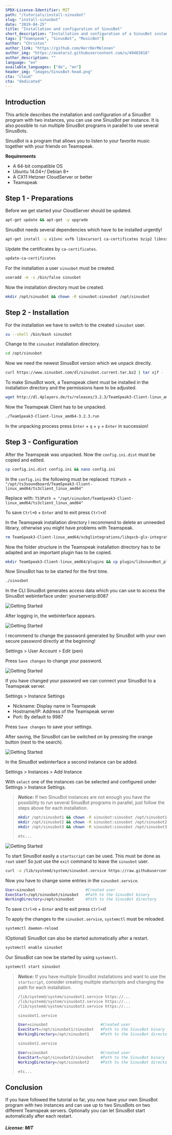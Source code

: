 ```yaml
---
SPDX-License-Identifier: MIT
path: "/tutorials/install-sinusbot"
slug: "install-sinusbot"
date: "2019-04-25"
title: "Installation and configuration of SinusBot"
short_description: "Installation and configuration of a SinusBot instance."
tags: ["Teamspeak", "SinusBot", "MusicBot"]
author: "Christos"
author_link: "https://github.com/HerrDerMelonen"
author_img: "https://avatars2.githubusercontent.com/u/49483818"
author_description: ""
language: "en"
available_languages: ["de", "en"]
header_img: "images/SinusBot-head.png"
cta: "cloud"
cta: "dedicated"
---
```


## Introduction

This article describes the installation and configuration of a SinusBot program with two instances, you can use one SinusBot per instance. It is also possible to run multiple SinusBot programs in parallel to use several SinusBots.

SinusBot is a program that allows you to listen to your favorite music together with your friends on Teamspeak.

**Requirements**

+ A 64-bit compatible OS
+ Ubuntu 14.04+/ Debian 8+
+ A CX11 Hetzner CloudServer or better
+ Teamspeak

## Step 1 - Preparations

Before we get started your CloudServer should be updated.

```bash
apt-get update && apt-get -y upgrade
```

SinusBot needs several dependencies which have to be installed urgently!

```bash
apt-get install -y x11vnc xvfb libxcursor1 ca-certificates bzip2 libnss3 libegl1-mesa x11-xkb-utils libasound2 libglib2.0-0 libgl1 libnspr4 libfontconfig1 libxi6 libxcursor1 libxcomposite1 libasound2 libxtst6
```

Update the certificates by `ca-certificates`.

```bash
update-ca-certificates
```

For the installation a user `sinusbot` must be created.

```bash
useradd -m -s /bin/false sinusbot
```

Now the installation directory must be created.

```bash
mkdir /opt/sinusbot && chown -R sinusbot:sinusbot /opt/sinusbot
```

## Step 2 - Installation

For the installation we have to switch to the created `sinusbot` user.

```bash
su --shell /bin/bash sinusbot
```

Change to the `sinusbot` installation directory.

```bash
cd /opt/sinusbot
```

Now we need the newest SinusBot version which we unpack directly.

```bash
curl https://www.sinusbot.com/dl/sinusbot.current.tar.bz2 | tar xjf -
```

To make SinusBot work, a Teamspeak client must be installed in the installation directory and the permissions have to be adjusted.

```bash
wget http://dl.4players.de/ts/releases/3.2.3/TeamSpeak3-Client-linux_amd64-3.2.3.run && chmod 0755 TeamSpeak3-Client-linux_amd64-3.2.3.run
```

Now the Teamspeak Client has to be unpacked.

```bash
./TeamSpeak3-Client-linux_amd64-3.2.3.run
```

In the unpacking process press `Enter` + `q` + `y` + `Enter` in succession!

## Step 3 - Configuration

After the Teamspeak was unpacked. Now the `config.ini.dist` must be copied and edited.

```bash
cp config.ini.dist config.ini && nano config.ini
```

In the `config.ini` the following must be replaced:
`TS3Path = "/opt/ts3soundboard/TeamSpeak3-Client-linux_amd64/ts3client_linux_amd64"`

Replace with:
`TS3Path = "/opt/sinusbot/TeamSpeak3-Client-linux_amd64/ts3client_linux_amd64"`

To save `Ctrl+O` + `Enter` and to exit press `Ctrl+X`!

In the Teamspeak installation directory I recommend to delete an unneeded library, otherwise you might have problems with Teamspeak.

```bash
rm TeamSpeak3-Client-linux_amd64/xcbglintegrations/libqxcb-glx-integration.so
```

Now the folder structure in the Teamspeak installation directory has to be adapted and an important plugin has to be copied.

```bash
mkdir TeamSpeak3-Client-linux_amd64/plugins && cp plugin/libsoundbot_plugin.so TeamSpeak3-Client-linux_amd64/plugins/ && chmod 755 sinusbot
```

Now SinusBot has to be started for the first time.

```bash
./sinusbot
```

In the CLI SinusBot generates access data which you can use to access the SinusBot webinterface under: yourserverip:8087

![Getting Started](images/SinusBot-cli.png)

After logging in, the webinterface appears.

![Getting Started](images/SinusBot-webinterface.png)

I recommend to change the password generated by SinusBot with your own secure password directly at the beginning!

Settings > User Account > Edit (pen)

Press `Save changes` to change your password.

![Getting Started](images/SinusBot-settings-pwreset.png)

If you have changed your password we can connect your SinusBot to a Teamspeak server.

Settings > Instance Settings

+ Nickname: Display name in Teamspeak
+ Hostname/IP: Address of the Teamspeak server
+ Port: By default to 9987

Press `Save changes` to save your settings.

After saving, the SinusBot can be switched on by pressing the orange button (next to the search).

![Getting Started](images/SinusBot-settings.png)

In the SinusBot webinterface a second instance can be added.

Settings > Instances > Add Instance

With `select` one of the instances can be selected and configured under Settings > Instance Settings.

>***Notice:*** If two SinusBot instances are not enough you have the possibility to run several SinusBot programs in parallel, just follow the steps above for each installation.
>```bash
>mkdir /opt/sinusbot1 && chown -R sinusbot:sinusbot /opt/sinusbot1
>mkdir /opt/sinusbot2 && chown -R sinusbot:sinusbot /opt/sinusbot2
>mkdir /opt/sinusbot3 && chown -R sinusbot:sinusbot /opt/sinusbot3
>
>etc...
>```

![Getting Started](images/SinusBot-settings-instances.png)

To start SinusBot easily a `startscript` can be used. This must be done as `root` user! So just use the `exit` command to leave the `sinusbot` user.

```bash
curl -o /lib/systemd/system/sinusbot.service https://raw.githubusercontent.com/SinusBot/linux-startscript/master/sinusbot.service && nano /lib/systemd/system/sinusbot.service
```

Now you have to change some entries in the `sinusbot.service`.

```bash
User=sinusbot                      #Created user
ExecStart=/opt/sinusbot/sinusbot   #Path to the SinusBot binary
WorkingDirectory=/opt/sinusbot     #Path to the SinusBot directory
```

To save `Ctrl+O` + `Enter` and to exit press `Ctrl+X`!

To apply the changes to the `sinusbot.service`, `systemctl` must be reloaded.

```bash
systemctl daemon-reload
```

(Optional) SinusBot can also be started automatically after a restart.

```bash
systemctl enable sinusbot
```

Our SinusBot can now be started by using `systemctl`.

```bash
systemctl start sinusbot
```

> ***Notice:*** If you have multiple SinusBot installations and want to use the `startscript`, consider creating multiple startscripts and changing the path for each installation.
>```bash
>/lib/systemd/system/sinusbot1.service https://...
>/lib/systemd/system/sinusbot2.service https://...
>/lib/systemd/system/sinusbot3.service https://...
>```
>```bash
>sinusbot1.service
>
>User=sinusbot                       #Created user
>ExecStart=/opt/sinusbot1/sinusbot   #Path to the SinusBot binary
>WorkingDirectory=/opt/sinusbot1     #Path to the SinusBot directory
>
>```
>```bash
>sinusbot2.service
>
>User=sinusbot                       #Created user
>ExecStart=/opt/sinusbot2/sinusbot   #Path to the SinusBot binary
>WorkingDirectory=/opt/sinusbot2     #Path to the SinusBot directory
>
>etc...
>```
>

## Conclusion

If you have followed the tutorial so far, you now have your own SinusBot program with two instances and can use up to two SinusBots on two different Teamspeak servers. Optionally you can let SinusBot start automatically after each restart.

##### License: MIT

<!---

Contributors's Certificate of Origin

By making a contribution to this project, I certify that:

(a) The contribution was created in whole or in part by me and I have
    the right to submit it under the license indicated in the file; or

(b) The contribution is based upon previous work that, to the best of my
    knowledge, is covered under an appropriate license and I have the
    right under that license to submit that work with modifications,
    whether created in whole or in part by me, under the same license
    (unless I am permitted to submit under a different license), as
    indicated in the file; or

(c) The contribution was provided directly to me by some other person
    who certified (a), (b) or (c) and I have not modified it.

(d) I understand and agree that this project and the contribution are
    public and that a record of the contribution (including all personal
    information I submit with it, including my sign-off) is maintained
    indefinitely and may be redistributed consistent with this project
    or the license(s) involved.

Signed-off-by: c.akoutas@live.de

-->
